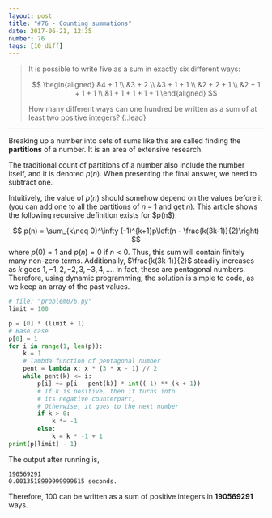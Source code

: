 ```yaml
---
layout: post
title: "#76 - Counting summations"
date: 2017-06-21, 12:35
number: 76
tags: [10_diff]
---
```

> It is possible to write five as a sum in exactly six different ways:
> 
> $$
> \begin{aligned}
> &4 + 1
> \\
> &3 + 2
> \\
> &3 + 1 + 1
> \\
> &2 + 2 + 1
> \\
> &2 + 1 + 1 + 1
> \\
> &1 + 1 + 1 + 1 + 1
> \end{aligned}
> $$
> 
> How many different ways can one hundred be written as a sum of at least two positive integers?
{:.lead}
* * *

Breaking up a number into sets of sums like this are called finding the **partitions** of a number. It is an area of extensive research.

The traditional count of partitions of a number also include the number itself, and it is denoted $p(n)$. When presenting the final answer, we need to subtract one.

Intuitively, the value of $p(n)$ should somehow depend on the values before it (you can add one to all the partitions of $n-1$ and get $n$). [This article](https://en.wikipedia.org/wiki/Partition_function_(number_theory)#Recurrence_relations) shows the following recursive definition exists for $p(n$):

$$
p(n) = \sum_{k\neq 0}^\infty (-1)^{k+1}p\left(n - \frac{k(3k-1)}{2}\right)
$$
where $p(0)=1$ and $p(n)=0$ if $n<0$. Thus, this sum will contain finitely many non-zero terms. Additionally, $\frac{k(3k-1)}{2}$ steadily increases as $k$ goes $1, -1, 2, -2, 3, -3, 4, \dots$. In fact, these are pentagonal numbers. Therefore, using dynamic programming, the solution is simple to code, as we keep an array of the past values.
```python
# file: "problem076.py"
limit = 100

p = [0] * (limit + 1)
# Base case
p[0] = 1
for i in range(1, len(p)):
    k = 1
    # lambda function of pentagonal number
    pent = lambda x: x * (3 * x - 1) // 2
    while pent(k) <= i:
        p[i] += p[i - pent(k)] * int((-1) ** (k + 1))
        # If k is positive, then it turns into
        # its negative counterpart,
        # Otherwise, it goes to the next number
        if k > 0:
            k *= -1
        else:
            k = k * -1 + 1
print(p[limit] - 1)
```
The output after running is,
```
190569291
0.0013518999999999615 seconds.
```
Therefore, 100 can be written as a sum of positive integers in **190569291** ways.